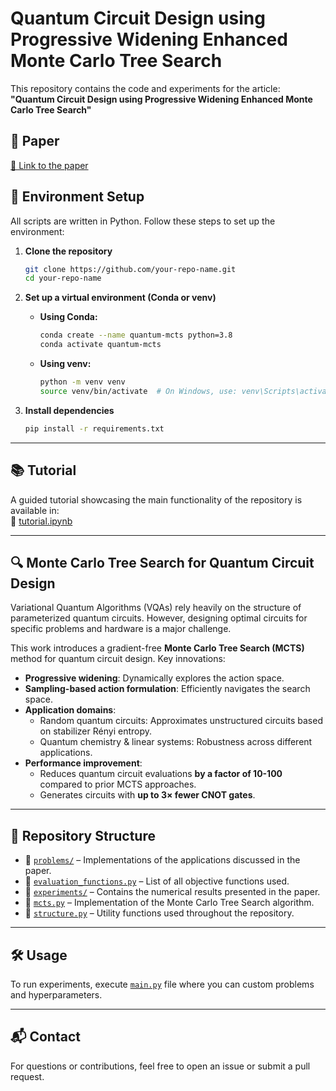 # Quantum Circuit Design using Progressive Widening Enhanced Monte Carlo Tree Search  

This repository contains the code and experiments for the article:  
**"Quantum Circuit Design using Progressive Widening Enhanced Monte Carlo Tree Search"**  

## 📖 Paper  
[🔗 Link to the paper](#)  

## 🚀 Environment Setup  

All scripts are written in Python. Follow these steps to set up the environment:  

1. **Clone the repository**  
   ```bash
   git clone https://github.com/your-repo-name.git
   cd your-repo-name
   ```  

2. **Set up a virtual environment (Conda or venv)**  
   - **Using Conda:**  
     ```bash
     conda create --name quantum-mcts python=3.8  
     conda activate quantum-mcts
     ```
   - **Using venv:**  
     ```bash
     python -m venv venv  
     source venv/bin/activate  # On Windows, use: venv\Scripts\activate
     ```

3. **Install dependencies**  
   ```bash
   pip install -r requirements.txt
   ```

---

## 📚 Tutorial  

A guided tutorial showcasing the main functionality of the repository is available in:  
📄 [tutorial.ipynb](tutorial.ipynb)  

---

## 🔍 Monte Carlo Tree Search for Quantum Circuit Design  

Variational Quantum Algorithms (VQAs) rely heavily on the structure of parameterized quantum circuits. However, designing optimal circuits for specific problems and hardware is a major challenge.  

This work introduces a gradient-free **Monte Carlo Tree Search (MCTS)** method for quantum circuit design. Key innovations:  
- **Progressive widening**: Dynamically explores the action space.  
- **Sampling-based action formulation**: Efficiently navigates the search space.  
- **Application domains**:  
  - Random quantum circuits: Approximates unstructured circuits based on stabilizer Rényi entropy.  
  - Quantum chemistry & linear systems: Robustness across different applications.  
- **Performance improvement**:  
  - Reduces quantum circuit evaluations **by a factor of 10-100** compared to prior MCTS approaches.  
  - Generates circuits with **up to 3× fewer CNOT gates**.  

---

## 📂 Repository Structure  

- 📁 [`problems/`](problems/) – Implementations of the applications discussed in the paper.  
- 📄 [`evaluation_functions.py`](problems/evaluation_functions.py) – List of all objective functions used.  
- 📁 [`experiments/`](experiments/) – Contains the numerical results presented in the paper.  
- 📄 [`mcts.py`](mcts.py) – Implementation of the Monte Carlo Tree Search algorithm.  
- 📄 [`structure.py`](structure.py) – Utility functions used throughout the repository.  

---

## 🛠 Usage  

To run experiments, execute [`main.py`](main.py) file  where you can custom problems and hyperparameters.

---

## 📬 Contact  

For questions or contributions, feel free to open an issue or submit a pull request.  

